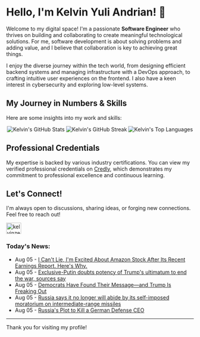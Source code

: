 # Hello, I'm Kelvin Yuli Andrian! 👋

Welcome to my digital space! I'm a passionate **Software Engineer** who thrives on building and collaborating to create meaningful technological solutions. For me, software development is about solving problems and adding value, and I believe that collaboration is key to achieving great things.

I enjoy the diverse journey within the tech world, from designing efficient backend systems and managing infrastructure with a DevOps approach, to crafting intuitive user experiences on the frontend. I also have a keen interest in cybersecurity and exploring low-level systems.

## My Journey in Numbers & Skills

Here are some insights into my work and skills:

<p align="center">
  <img src="https://github-readme-stats.vercel.app/api?username=kelvinzer0&show_icons=true&theme=radical" alt="Kelvin's GitHub Stats" />
  <img src="https://github-readme-streak-stats.herokuapp.com/?user=kelvinzer0&theme=radical" alt="Kelvin's GitHub Streak" />
  <img src="https://github-readme-stats.vercel.app/api/top-langs/?username=kelvinzer0&layout=compact&theme=radical" alt="Kelvin's Top Languages" />
</p>

## Professional Credentials

My expertise is backed by various industry certifications. You can view my verified professional credentials on [Credly](https://www.credly.com/users/kelvin-yuli-andrian/badges), which demonstrates my commitment to professional excellence and continuous learning.

## Let's Connect!

I'm always open to discussions, sharing ideas, or forging new connections. Feel free to reach out!

<p align="left">
    <a href="https://linkedin.com/in/kelvinzero" target="blank"><img align="center" src="https://cdn.jsdelivr.net/npm/simple-icons@3.0.1/icons/linkedin.svg" alt="kelvinzero" height="30" width="40" /></a>
</p>

### Today's News:

<!-- feed start -->
- Aug 05 - [I Can't Lie, I'm Excited About Amazon Stock After Its Recent Earnings Report. Here's Why.](https://finance.yahoo.com/news/cant-lie-im-excited-amazon-111900883.html)
- Aug 05 - [Exclusive-Putin doubts potency of Trump's ultimatum to end the war, sources say](https://www.yahoo.com/news/articles/exclusive-putin-doubts-potency-trumps-104738158.html)
- Aug 05 - [Democrats Have Found Their Message—and Trump Is Freaking Out](https://www.yahoo.com/news/articles/democrats-found-message-trump-freaking-100000983.html)
- Aug 05 - [Russia says it no longer will abide by its self-imposed moratorium on intermediate-range missiles](https://www.yahoo.com/news/articles/russia-says-no-longer-abide-095457070.html)
- Aug 05 - [Russia's Plot to Kill a German Defense CEO](https://finance.yahoo.com/video/russias-plot-kill-german-defense-093133345.html)
<!-- feed end -->

---

Thank you for visiting my profile!